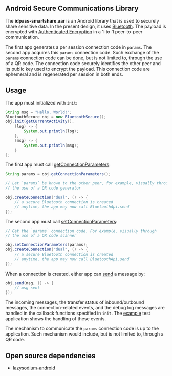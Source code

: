 ## Android Secure Communications Library

The **idpass-smartshare.aar** is an Android library that is used to securely share sensitive data. In the present design, it uses [Bluetooth](https://developers.google.com/nearby/connections/overview). The payload is encrypted with [Authenticated Encryption](https://en.wikipedia.org/wiki/Authenticated_encryption) in a 1-to-1 peer-to-peer communication. 

The first app generates a per session connection code in `params`. The second app acquires this `params` connection code. Such exchange of the `params` connection code can be done, but is not limited to, through the use of a QR code. The connection code securely identifies the other peer and its public key used to encrypt the payload. This connection code are ephemeral and is regenerated per session in both ends. 

## Usage

The app must initialized with `init`:

```java
String msg = "Hello, World!";
BluetoothSecure obj = new BluetoothSecure();
obj.init(getCurrentActivity(),
    (log) -> {
        System.out.println(log);
    }, 
    (msg) -> {
        System.out.println(msg);
    }
);
```

The first app must call [getConnectionParameters](https://github.com/idpass/react-native-idpass-smartshare/blob/main/example/src/App.tsx#L131-L155):

```java
String params = obj.getConnectionParameters();

// Let `params` be known to the other peer, for example, visually through
// the use of a QR code generator

obj.createConnection("dual", () -> {
    // a secure Bluetooth connection is created
    // anytime, the app may now call BluetoothApi.send
});
```

The second app must call [setConnectionParameters](https://github.com/idpass/react-native-idpass-smartshare/blob/main/example/src/App.tsx#L179-L189):

```java
// Get the `params` connection code. For example, visually through
// the use of a QR code scanner

obj.setConnectionParameters(params);
obj.createConnection("dual", () -> {
    // a secure Bluetooth connection is created
    // anytime, the app may now call BluetoothApi.send
});

```



When a connection is created, either app can [send](https://github.com/idpass/react-native-idpass-smartshare/blob/main/example/src/App.tsx#L216-L222) a message by:

```java
obj.send(msg, () -> {
    // msg sent
});

```

The incoming messages, the transfer status of inbound/outbound messages, the connection-related events, and the debug log messages are handled in the callback functions specified in `init`. The [example](https://github.com/idpass/react-native-idpass-smartshare/blob/main/example/src/App.tsx#L82-L109) test application shows the handling of these events. 

The mechanism to communicate the `params` connection code is up to the application. Such mechanism would include, but is not limited to, through a QR code.

## Open source dependencies

- [lazysodium-android](https://github.com/terl/lazysodium-android)
